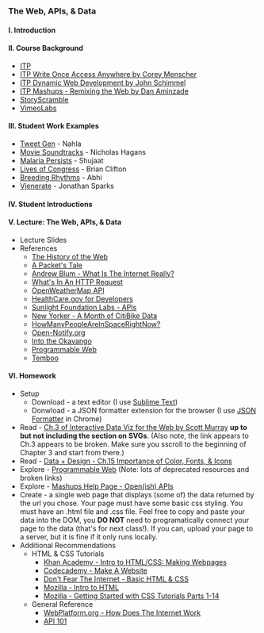 ### The Web, APIs, & Data

#### I. Introduction

#### II. Course Background
* [ITP](http://itp.nyu.edu/)
* [ITP Write Once Access Anywhere by Corey Menscher](http://menscher.com/teaching/woaa/)
* [ITP Dynamic Web Development by John Schimmel](http://itpwebclass.herokuapp.com/)
* [ITP Mashups - Remixing the Web by Dan Aminzade](http://webremix.org/syllabus.php)
* [StoryScramble](http://storyscramble.com)
* [VimeoLabs](http://vimeolabs.com)

#### III. Student Work Examples
* [Tweet Gen](http://mashup-tweetgen.herokuapp.com/) - Nahla
* [Movie Soundtracks](http://moviesoundtracks.herokuapp.com/) - Nicholas Hagans
* [Malaria Persists](http://www.msm622.nyuad.im/MalariaPersists/) - Shujaat
* [Lives of Congress](http://thelivesofcongress.com/) - Brian Clifton
* [Breeding Rhythms](http://breedingrhythms.herokuapp.com/) - Abhi
* [Vjenerate](http://vjenerate.com/) - Jonathan Sparks

#### IV. Student Introductions

#### V. Lecture: The Web, APIs, & Data
* Lecture Slides
* References
	* [The History of the Web](http://docs.webplatform.org/wiki/concepts/internet_and_web/The_History_of_the_Web)
	* [A Packet's Tale](http://www.worldsciencefestival.com/2012/06/there_and_back_again_a_packets_tale/)
	* [Andrew Blum - What Is The Internet Really?](https://www.ted.com/talks/andrew_blum_what_is_the_internet_really)
	* [What's In An HTTP Request](http://rve.org.uk/dumprequest)
	* [OpenWeatherMap API](http://openweathermap.org/API)
	* [HealthCare.gov for Developers](https://www.healthcare.gov/developers/)
	* [Sunlight Foundation Labs - APIs](http://sunlightfoundation.com/api/)
	* [New Yorker - A Month of CitiBike Data](http://www.newyorker.com/sandbox/business/citi-bike.html)
	* [HowManyPeopleAreInSpaceRightNow?](http://www.howmanypeopleareinspacerightnow.com/)
	* [Open-Notify.org](http://open-notify.org/)
	* [Into the Okavango](http://intotheokavango.org/)
	* [Programmable Web](http://programmableweb.com)
	* [Temboo](https://www.temboo.com/)

#### VI. Homework
* Setup
	* Download - a text editor (I use [Sublime Text](http://www.sublimetext.com/))
	* Donwload - a JSON formatter extension for the browser (I use [JSON Formatter](https://chrome.google.com/webstore/detail/json-formatter/bcjindcccaagfpapjjmafapmmgkkhgoa?hl=en) in Chrome)
* Read - [Ch.3 of Interactive Data Viz for the Web by Scott Murray](http://chimera.labs.oreilly.com/books/1230000000345/index.html) **up to but not including the section on SVGs**. (Also note, the link appears to Ch.3 appears to be broken. Make sure you sscroll to the beginning of Chapter 3 and start from there.)
* Read - [Data + Design - Ch.15 Importance of Color, Fonts, & Icons](https://infoactive.co/data-design/ch15)
* Explore - [Programmable Web](http://programmableweb.com) (Note: lots of deprecated resources and broken links)
* Explore - [Mashups Help Page - Open(ish) APIs](https://github.com/craigprotzel/Mashups/tree/master/__HELP#openish-apis)
* Create - a single web page that displays (some of) the data returned by the url you chose. Your page must have some basic css styling. You must have an .html file and .css file. Feel free to copy and paste your data into the DOM, you **DO NOT** need to programatically connect your page to the data (that's for next class!). If you can, upload your page to a server, but it is fine if it only runs locally.
* Additional Recommendations
	* HTML & CSS Tutorials  
		* [Khan Academy - Intro to HTML/CSS: Making Webpages](https://www.khanacademy.org/computing/computer-programming/html-css)
		* [Codecademy - Make A Website](https://www.codecademy.com/learn/make-a-website)
		* [Don't Fear The Internet - Basic HTML & CSS](http://www.dontfeartheinternet.com/02-html/)
		* [Mozilla - Intro to HTML](https://developer.mozilla.org/en-US/docs/Web/Guide/HTML/Introduction)
		* [Mozilla - Getting Started with CSS Tutorials Parts 1-14](https://developer.mozilla.org/en-US/docs/Web/Guide/CSS/Getting_started)
	* General Reference	
		* [WebPlatform.org - How Does The Internet Work](https://docs.webplatform.org/wiki/concepts/Internet_and_Web/How_does_the_Internet_Work)
		* [API 101](http://apievangelist.com/index.html)	
